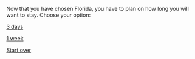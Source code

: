 Now that you have chosen Florida, you have to plan on how long you will want to stay. Choose your option:

[3 days](../3-days/amusement-park.md)

[1 week](../1-week/restaurants.md)

[Start over](../home.md)
